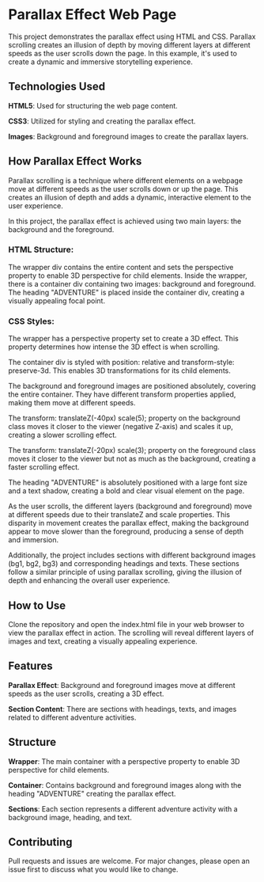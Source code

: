 # Parallax Effect Web Page
This project demonstrates the parallax effect using HTML and CSS. Parallax scrolling creates an illusion of depth by moving different layers at different speeds as the user scrolls down the page. In this example, it's used to create a dynamic and immersive storytelling experience.

## Technologies Used
**HTML5**: Used for structuring the web page content.

**CSS3**: Utilized for styling and creating the parallax effect.

**Images**: Background and foreground images to create the parallax layers.

## How Parallax Effect Works
Parallax scrolling is a technique where different elements on a webpage move at different speeds as the user scrolls down or up the page. This creates an illusion of depth and adds a dynamic, interactive element to the user experience.

In this project, the parallax effect is achieved using two main layers: the background and the foreground.

### HTML Structure:

The wrapper div contains the entire content and sets the perspective property to enable 3D perspective for child elements.
Inside the wrapper, there is a container div containing two images: background and foreground.
The heading "ADVENTURE" is placed inside the container div, creating a visually appealing focal point.

### CSS Styles:

The wrapper has a perspective property set to create a 3D effect. This property determines how intense the 3D effect is when scrolling.

The container div is styled with position: relative and transform-style: preserve-3d. This enables 3D transformations for its child elements.

The background and foreground images are positioned absolutely, covering the entire container. They have different transform properties applied, making them move at different speeds.

The transform: translateZ(-40px) scale(5); property on the background class moves it closer to the viewer (negative Z-axis) and scales it up, creating a slower scrolling effect.

The transform: translateZ(-20px) scale(3); property on the foreground class moves it closer to the viewer but not as much as the background, creating a faster scrolling effect.

The heading "ADVENTURE" is absolutely positioned with a large font size and a text shadow, creating a bold and clear visual element on the page.

As the user scrolls, the different layers (background and foreground) move at different speeds due to their translateZ and scale properties. This disparity in movement creates the parallax effect, making the background appear to move slower than the foreground, producing a sense of depth and immersion.

Additionally, the project includes sections with different background images (bg1, bg2, bg3) and corresponding headings and texts. These sections follow a similar principle of using parallax scrolling, giving the illusion of depth and enhancing the overall user experience.

## How to Use

Clone the repository and open the index.html file in your web browser to view the parallax effect in action. The scrolling will reveal different layers of images and text, creating a visually appealing experience.

## Features
**Parallax Effect**: Background and foreground images move at different speeds as the user scrolls, creating a 3D effect.

**Section Content**: There are sections with headings, texts, and images related to different adventure activities.

## Structure
**Wrapper**: The main container with a perspective property to enable 3D perspective for child elements.

**Container**: Contains background and foreground images along with the heading "ADVENTURE" creating the parallax effect.

**Sections**: Each section represents a different adventure activity with a background image, heading, and text.

## Contributing
Pull requests and issues are welcome. For major changes, please open an issue first to discuss what you would like to change.

